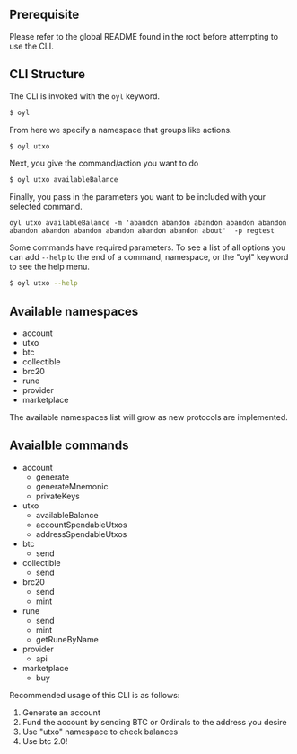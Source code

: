## Prerequisite

Please refer to the global README found in the root before attempting to use the CLI.

## CLI Structure

The CLI is invoked with the `oyl` keyword.

```sh
$ oyl
```

From here we specify a namespace that groups like actions.

```sh
$ oyl utxo
```

Next, you give the command/action you want to do

```sh
$ oyl utxo availableBalance
```

Finally, you pass in the parameters you want to be included with your selected command.

`oyl utxo availableBalance -m 'abandon abandon abandon abandon abandon abandon abandon abandon abandon abandon abandon about'  -p regtest`

Some commands have required parameters. To see a list of all options you can add `--help`
to the end of a command, namespace, or the "oyl" keyword to see the help menu.

```sh
$ oyl utxo --help
```

## Available namespaces

- account
- utxo
- btc
- collectible
- brc20
- rune
- provider
- marketplace

The available namespaces list will grow as new protocols are implemented.

## Avaialble commands

- account
  - generate
  - generateMnemonic
  - privateKeys
- utxo
  - availableBalance
  - accountSpendableUtxos
  - addressSpendableUtxos
- btc
  - send
- collectible
  - send
- brc20
  - send
  - mint
- rune
  - send
  - mint
  - getRuneByName
- provider
  - api
- marketplace
  - buy

Recommended usage of this CLI is as follows:

1. Generate an account
2. Fund the account by sending BTC or Ordinals to the address you desire
3. Use "utxo" namespace to check balances
4. Use btc 2.0!
